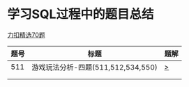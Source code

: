 # 学习SQL过程中的题目总结

[力扣精选70题](https://github.com/wyaming89/datacat/tree/master/sql/%E5%8A%9B%E6%89%A3)

| 题号 | 标题                               | 题解                                                         |
| ---- | ---------------------------------- | ------------------------------------------------------------ |
| 511  | 游戏玩法分析-四题(511,512,534,550) | [>](./%E5%8A%9B%E6%89%A3/%E5%8A%9B%E6%89%A3SQL70solution/511%20%E6%B8%B8%E6%88%8F%E7%8E%A9%E6%B3%95%E5%88%86%E6%9E%90-%E5%9B%9B%E9%A2%98(511%2C512%2C534%2C550).md) |
|      |                                    |                                                              |
|      |                                    |                                                              |

